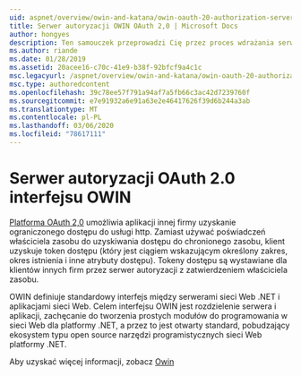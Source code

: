 ```yaml
---
uid: aspnet/overview/owin-and-katana/owin-oauth-20-authorization-server
title: Serwer autoryzacji OWIN OAuth 2,0 | Microsoft Docs
author: hongyes
description: Ten samouczek przeprowadzi Cię przez proces wdrażania serwera autoryzacji protokołu OAuth 2,0 przy użyciu oprogramowania pośredniczącego OWIN OAuth. Jest to zaawansowany samouczek, który outlin...
ms.author: riande
ms.date: 01/28/2019
ms.assetid: 20acee16-c70c-41e9-b38f-92bfcf9a4c1c
msc.legacyurl: /aspnet/overview/owin-and-katana/owin-oauth-20-authorization-server
msc.type: authoredcontent
ms.openlocfilehash: 39c78ee57f791a94af7a5fb66c3ac42d7239760f
ms.sourcegitcommit: e7e91932a6e91a63e2e46417626f39d6b244a3ab
ms.translationtype: MT
ms.contentlocale: pl-PL
ms.lasthandoff: 03/06/2020
ms.locfileid: "78617111"
---
```

# <a name="owin-oauth-20-authorization-server"></a>Serwer autoryzacji OAuth 2.0 interfejsu OWIN

[Platforma OAuth 2,0](http://tools.ietf.org/html/rfc6749) umożliwia aplikacji innej firmy uzyskanie ograniczonego dostępu do usługi http. Zamiast używać poświadczeń właściciela zasobu do uzyskiwania dostępu do chronionego zasobu, klient uzyskuje token dostępu (który jest ciągiem wskazującym określony zakres, okres istnienia i inne atrybuty dostępu). Tokeny dostępu są wystawiane dla klientów innych firm przez serwer autoryzacji z zatwierdzeniem właściciela zasobu.

OWIN definiuje standardowy interfejs między serwerami sieci Web .NET i aplikacjami sieci Web. Celem interfejsu OWIN jest rozdzielenie serwera i aplikacji, zachęcanie do tworzenia prostych modułów do programowania w sieci Web dla platformy .NET, a przez to jest otwarty standard, pobudzający ekosystem typu open source narzędzi programistycznych sieci Web platformy .NET.

Aby uzyskać więcej informacji, zobacz [Owin](http://owin.org/)
